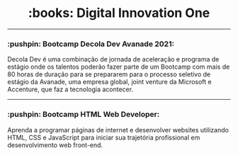 <h1 align="center"> :books: Digital Innovation One </h1>

<hr>

<h3> :pushpin: <strong>Bootcamp Decola Dev Avanade 2021:</strong> </h3>

<p>Decola Dev é uma combinação de jornada de aceleração e programa de estágio onde os talentos poderão fazer parte de um Bootcamp com mais de 80 horas de duração para se prepararem para o processo seletivo de estágio da Avanade, uma empresa global, joint venture da Microsoft e Accenture, que faz a tecnologia acontecer.</p>

<hr>

<h3> :pushpin: <strong>Bootcamp HTML Web Developer:</strong> </h3>

<p>Aprenda a programar páginas de internet e desenvolver websites utilizando HTML, CSS e JavaScript para iniciar sua trajetória profissional em desenvolvimento web front-end.</p>
